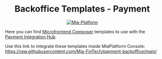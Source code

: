 <h1 align="center">
  Backoffice Templates - Payment
</h1>
<p align="center">
    <a href="https://mia-fintech.io//?utm_source=referral&utm_medium=github&utm_campaign=micro-lc"><img src="https://img.shields.io/badge/Supported%20by-Mia--FinTech-green?style=for-the-badge&link=https://mia-platform.eu/&color=DE0D92&labelColor=214147" alt="Mia-Platform" /></a>
</p>

Here you can find [Microfrontend Composer](https://docs.mia-platform.eu/docs/microfrontend-composer/what-is) templates to use with the [Payment Integration Hub](https://docs.mia-platform.eu/docs/runtime_suite_applications/payment-integration-hub/overview).

Use this link to integrate these templates inside MiaPlatform Console: https://raw.githubusercontent.com/Mia-FinTech/payment-backoffice/main/
